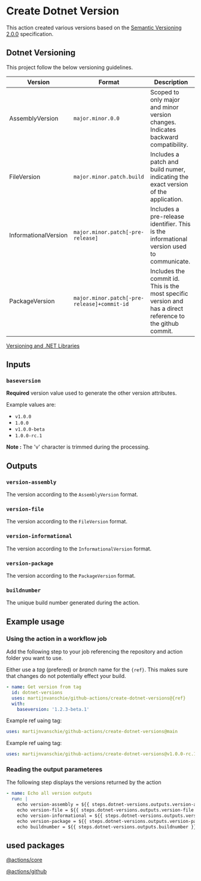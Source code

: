 # Create Dotnet Version

This action created various versions based on the [Semantic Versioning 2.0.0](https://semver.org/) specification.

## Dotnet Versioning

This project follow the below versioning guidelines.

| Version              | Format                                      | Description |
| -------------------- | ------------------------------------------- | ----------- |
| AssemblyVersion      | `major.minor.0.0`                           | Scoped to only major and minor version changes. Indicates backward compatibility. |
| FileVersion          | `major.minor.patch.build`                   | Includes a patch and build numer, indicating the exact version of the application. |
| InformationalVersion | `major.minor.patch[-pre-release]`           | Includes a pre-release identifier. This is the informational version used to communicate. |
| PackageVersion       | `major.minor.patch[-pre-release]+commit-id` | Includes the commit id. This is the most specific version and has a direct reference to the github commit. |

[Versioning and .NET Libraries](https://docs.microsoft.com/en-us/dotnet/standard/library-guidance/versioning)

## Inputs

### `baseversion`

**Required** version value used to generate the other version attributes.

Example values are:

- `v1.0.0`
- `1.0.0`
- `v1.0.0-beta`
- `1.0.0-rc.1`

**Note :** The 'v' character is trimmed during the processing.

## Outputs

### `version-assembly`

The version according to the `AssemblyVersion` format.

### `version-file`

The version according to the `FileVersion` format.

### `version-informational`

The version according to the `InformationalVersion` format.

### `version-package`

The version according to the `PackageVersion` format.

### `buildnumber`

The unique build number generated during the action.

## Example usage

### Using the action in a workflow job

Add the following step to your job referencing the repository and action folder you want to use.

Either use a *tag* (prefered) or *branch* name for the `{ref}`. This makes sure that changes do not potentially effect your build.

```yaml
- name: Get version from tag
  id: dotnet-versions
  uses: martijnvanschie/github-actions/create-dotnet-versions@{ref}
  with: 
    baseversion: '1.2.3-beta.1'
```
Example ref uaing tag:

```yaml
uses: martijnvanschie/github-actions/create-dotnet-versions@main
```

Example ref uaing tag:

```yaml
uses: martijnvanschie/github-actions/create-dotnet-versions@v1.0.0-rc.1
```

### Reading the output parameteres

The following step displays the versions returned by the action

```yaml
- name: Echo all version outputs
  run: |
    echo version-assembly = ${{ steps.dotnet-versions.outputs.version-assembly }} 
    echo version-file = ${{ steps.dotnet-versions.outputs.version-file }}
    echo version-informational = ${{ steps.dotnet-versions.outputs.version-informational }}
    echo version-package = ${{ steps.dotnet-versions.outputs.version-package }}
    echo buildnumber = ${{ steps.dotnet-versions.outputs.buildnumber }}
```

## used packages

[@actions/core](https://www.npmjs.com/package/@actions/core)

[@actions/github](https://www.npmjs.com/package/@actions/github)

